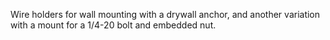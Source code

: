 Wire holders for wall mounting with a drywall anchor, and another variation with a mount for a 1/4-20 bolt and embedded nut.
